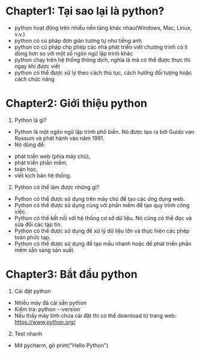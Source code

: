# Chapter1: Tại sao lại là python?
- python hoạt động trên nhiều nền tảng khác nhau(Windows, Mac, Linux, v.v.)
- python có cú pháp đơn giản tương tự như tiếng anh
- python có cú pháp chp phép các nhà phát triển viết chương trình có ít dòng hơn so với một số ngôn ngữ lập trình khác
- python chạy trên hệ thống thông dịch, nghĩa là mã có thể được thực thi ngay khi được viết
- python có thể được xử lý theo cách thủ tục, cách hướng đối tượng hoặc cách chức năng
# Chapter2: Giới thiệu python
1. Python là gì?
* Python là một ngôn ngữ lập trình phổ biến. Nó được tạo ra bởi Guido van Rossum và phát hành vào năm 1991.
* Nó dùng để:
- phát triển web (phía máy chủ),
- phát triển phần mềm,
- toán học,
- viết kịch bản hệ thống.
2. Python có thể làm được những gì?
- Python có thể được sử dụng trên máy chủ để tạo các ứng dụng web.
- Python có thể được sử dụng cùng với phần mềm để tạo quy trình công việc.
- Python có thể kết nối với hệ thống cơ sở dữ liệu. Nó cũng có thể đọc và sửa đổi các tập tin.
- Python có thể được sử dụng để xử lý dữ liệu lớn và thực hiện các phép toán phức tạp.
- Python có thể được sử dụng để tạo mẫu nhanh hoặc để phát triển phần mềm sẵn sàng sản xuất.
# Chapter3: Bắt đầu python
1. Cài đặt python
- Nhiều máy đã cài sẵn python
- Kiểm tra: python --version
- Nếu thấy máy tính chưa cài đặt thì có thể download từ trang web: https://www.python.org/
2. Test nhanh
- Mở pycharm, gõ print("Hello Python")


